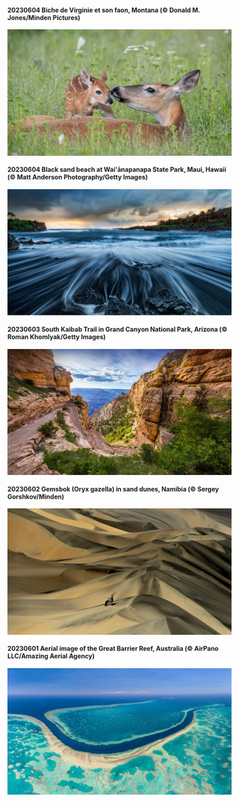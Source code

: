#### 20230604 Biche de Virginie et son faon, Montana  (© Donald M. Jones/Minden Pictures)

![](20230604_OdocoileusVirginianus_1920x1080.jpg)

#### 20230604 Black sand beach at Wai'ānapanapa State Park, Maui, Hawaii (© Matt Anderson Photography/Getty Images)

![](20230604_MauiBeach_1920x1080.jpg)

#### 20230603 South Kaibab Trail in Grand Canyon National Park, Arizona (© Roman Khomlyak/Getty Images)

![](20230603_SouthKaibabTrail_1920x1080.jpg)

#### 20230602 Gemsbok (Oryx gazella) in sand dunes, Namibia (© Sergey Gorshkov/Minden)

![](20230602_GemsbokNamibia_1920x1080.jpg)

#### 20230601 Aerial image of the Great Barrier Reef, Australia (© AirPano LLC/Amazing Aerial Agency)

![](20230601_ReefAwareness_1920x1080.jpg)

